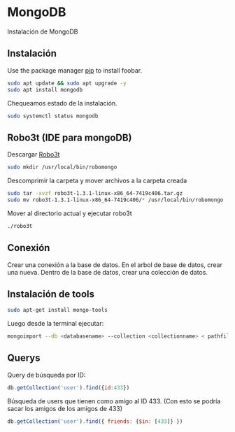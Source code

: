 # MongoDB

Instalación de MongoDB

## Instalación

Use the package manager [pip](https://pip.pypa.io/en/stable/) to install foobar.

```bash
sudo apt update && sudo apt upgrade -y
sudo apt install mongodb
```
Chequeamos estado de la instalación.
```bash
sudo systemctl status mongodb
```

## Robo3t (IDE para mongoDB)

Descargar [Robo3t](https://robomongo.org/download)

```bash
sudo mkdir /usr/local/bin/robomongo
```
Descomprimir la carpeta y mover archivos a la carpeta creada
```bash
sudo tar -xvzf robo3t-1.3.1-linux-x86_64-7419c406.tar.gz
sudo mv robo3t-1.3.1-linux-x86_64-7419c406/* /usr/local/bin/robomongo
```
Mover al directorio actual y ejecutar robo3t

```bash
./robo3t
```

## Conexión
Crear una conexión a la base de datos. En el arbol de base de datos, crear una nueva. Dentro de la base de datos, crear una colección de datos.

## Instalación de tools

```bash
sudo apt-get install mongo-tools
```
Luego desde la terminal ejecutar:

```bash
mongoimport --db <databasename> --collection <collectionname> < pathfile.txt
```

## Querys

Query de búsqueda por ID: 

```javascript
db.getCollection('user').find({id:433})
```

Búsqueda de users que tienen como amigo al ID 433. (Con esto se podría sacar los amigos de los amigos de 433)

```javascript
db.getCollection('user').find({ friends: {$in: [433]} })
```